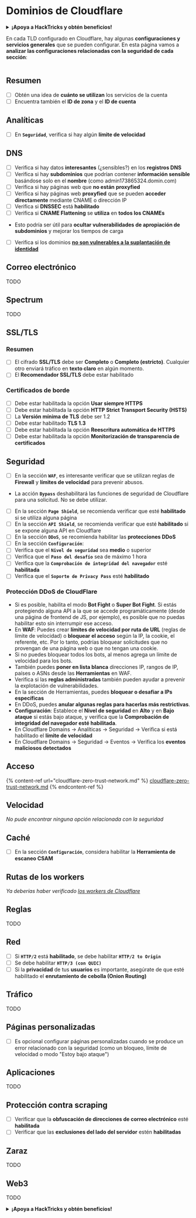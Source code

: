 # Dominios de Cloudflare

<details>

<summary><strong>¡Apoya a HackTricks y obtén beneficios!</strong></summary>

* Si quieres ver tu **empresa anunciada en HackTricks** o si quieres acceder a la **última versión de PEASS o descargar HackTricks en PDF**, ¡consulta los [**PLANES DE SUSCRIPCIÓN**](https://github.com/sponsors/carlospolop)!
* Obtén el [**merchandising oficial de PEASS y HackTricks**](https://peass.creator-spring.com)
* Descubre [**The PEASS Family**](https://opensea.io/collection/the-peass-family), nuestra colección exclusiva de [**NFTs**](https://opensea.io/collection/the-peass-family)
* **Únete al** 💬 [**grupo de Discord**](https://discord.gg/hRep4RUj7f) o al [**grupo de Telegram**](https://t.me/peass) o **sígueme** en **Twitter** 🐦 [**@carlospolopm**](https://twitter.com/carlospolopm)**.**
* **Comparte tus trucos de hacking enviando PRs a los repositorios de** [**HackTricks**](https://github.com/carlospolop/hacktricks) y [**HackTricks Cloud**](https://github.com/carlospolop/hacktricks-cloud) en GitHub.

</details>

En cada TLD configurado en Cloudflare, hay algunas **configuraciones y servicios generales** que se pueden configurar. En esta página vamos a **analizar las configuraciones relacionadas con la seguridad de cada sección**:

<figure><img src="../../.gitbook/assets/image (2) (4).png" alt=""><figcaption></figcaption></figure>

## Resumen

* [ ] Obtén una idea de **cuánto se utilizan** los servicios de la cuenta
* [ ] Encuentra también el **ID de zona** y el **ID de cuenta**

## Analíticas

* [ ] En **`Seguridad`**, verifica si hay algún **límite de velocidad**

## DNS

* [ ] Verifica si hay datos **interesantes** (¿sensibles?) en los **registros DNS**
* [ ] Verifica si hay **subdominios** que podrían contener **información sensible** basándose solo en el **nombre** (como admin173865324.domin.com)
* [ ] Verifica si hay páginas web que **no están** **proxyfied**
* [ ] Verifica si hay páginas web **proxyfied** que se pueden **acceder directamente** mediante CNAME o dirección IP
* [ ] Verifica si **DNSSEC** está **habilitado**
* [ ] Verifica si **CNAME Flattening** se **utiliza** en **todos los CNAMEs**
* Esto podría ser útil para **ocultar vulnerabilidades de apropiación de subdominios** y mejorar los tiempos de carga
* [ ] Verifica si los dominios [**no son vulnerables a la suplantación de identidad**](https://book.hacktricks.xyz/network-services-pentesting/pentesting-smtp#mail-spoofing)

## **Correo electrónico**

TODO

## Spectrum

TODO

## SSL/TLS

### **Resumen**

* [ ] El cifrado **SSL/TLS** debe ser **Completo** o **Completo (estricto)**. Cualquier otro enviará tráfico en **texto claro** en algún momento.
* [ ] El **Recomendador SSL/TLS** debe estar habilitado

### Certificados de borde

* [ ] Debe estar habilitada la opción **Usar siempre HTTPS**
* [ ] Debe estar habilitada la opción **HTTP Strict Transport Security (HSTS)**
* [ ] La **Versión mínima de TLS** debe ser 1.2
* [ ] Debe estar habilitado **TLS 1.3**
* [ ] Debe estar habilitada la opción **Reescritura automática de HTTPS**
* [ ] Debe estar habilitada la opción **Monitorización de transparencia de certificados**

## **Seguridad**

* [ ] En la sección **`WAF`**, es interesante verificar que se utilizan reglas de **Firewall** y **límites de velocidad** para prevenir abusos.
* La acción **`Bypass`** deshabilitará las funciones de seguridad de Cloudflare para una solicitud. No se debe utilizar.
* [ ] En la sección **`Page Shield`**, se recomienda verificar que esté **habilitado** si se utiliza alguna página
* [ ] En la sección **`API Shield`**, se recomienda verificar que esté **habilitado** si se expone alguna API en Cloudflare
* [ ] En la sección **`DDoS`**, se recomienda habilitar las **protecciones DDoS**
* [ ] En la sección **`Configuración`**:
* [ ] Verifica que el **`Nivel de seguridad`** sea **medio** o superior
* [ ] Verifica que el **`Paso del desafío`** sea de máximo 1 hora
* [ ] Verifica que la **`Comprobación de integridad del navegador`** esté **habilitada**
* [ ] Verifica que el **`Soporte de Privacy Pass`** esté **habilitado**

### **Protección DDoS de CloudFlare**

* Si es posible, habilita el modo **Bot Fight** o **Super Bot Fight**. Si estás protegiendo alguna API a la que se accede programáticamente (desde una página de frontend de JS, por ejemplo), es posible que no puedas habilitar esto sin interrumpir ese acceso.
* En **WAF**: Puedes crear **límites de velocidad por ruta de URL** (reglas de límite de velocidad) o **bloquear el acceso** según la IP, la cookie, el referente, etc. Por lo tanto, podrías bloquear solicitudes que no provengan de una página web o que no tengan una cookie.
* Si no puedes bloquear todos los bots, al menos agrega un límite de velocidad para los bots.
* También puedes **poner en lista blanca** direcciones IP, rangos de IP, países o ASNs desde las **Herramientas** en WAF.
* Verifica si las **reglas administradas** también pueden ayudar a prevenir la explotación de vulnerabilidades.
* En la sección de Herramientas, puedes **bloquear o desafiar a IPs específicas**
* En DDoS, puedes **anular algunas reglas para hacerlas más restrictivas**.
* **Configuración**: Establece el **Nivel de seguridad** en **Alto** y en **Bajo ataque** si estás bajo ataque, y verifica que la **Comprobación de integridad del navegador esté habilitada**.
* En Cloudflare Domains -> Analíticas -> Seguridad -> Verifica si está habilitado el **límite de velocidad**
* En Cloudflare Domains -> Seguridad -> Eventos -> Verifica los **eventos maliciosos detectados**

## Acceso

{% content-ref url="cloudflare-zero-trust-network.md" %}
[cloudflare-zero-trust-network.md](cloudflare-zero-trust-network.md)
{% endcontent-ref %}

## Velocidad

_No pude encontrar ninguna opción relacionada con la seguridad_

## Caché

* [ ] En la sección **`Configuración`**, considera habilitar la **Herramienta de escaneo CSAM**

## **Rutas de los workers**

_Ya deberías haber verificado_ [_los workers de Cloudflare_](./#workers)

## Reglas

TODO
## Red

* [ ] Si **`HTTP/2`** está **habilitado**, se debe habilitar **`HTTP/2 to Origin`**
* [ ] Se debe habilitar **`HTTP/3 (con QUIC)`**
* [ ] Si la **privacidad** de tus **usuarios** es importante, asegúrate de que esté habilitado el **enrutamiento de cebolla (Onion Routing)**

## **Tráfico**

TODO

## Páginas personalizadas

* [ ] Es opcional configurar páginas personalizadas cuando se produce un error relacionado con la seguridad (como un bloqueo, límite de velocidad o modo "Estoy bajo ataque")

## Aplicaciones

TODO

## Protección contra scraping

* [ ] Verificar que la **obfuscación de direcciones de correo electrónico** esté **habilitada**
* [ ] Verificar que las **exclusiones del lado del servidor** estén **habilitadas**

## **Zaraz**

TODO

## **Web3**

TODO

<details>

<summary><strong>¡Apoya a HackTricks y obtén beneficios!</strong></summary>

* Si quieres ver tu **empresa anunciada en HackTricks** o si quieres acceder a la **última versión de PEASS o descargar HackTricks en PDF**, consulta los [**PLANES DE SUSCRIPCIÓN**](https://github.com/sponsors/carlospolop).
* Obtén el [**merchandising oficial de PEASS y HackTricks**](https://peass.creator-spring.com)
* Descubre [**The PEASS Family**](https://opensea.io/collection/the-peass-family), nuestra colección exclusiva de [**NFTs**](https://opensea.io/collection/the-peass-family)
* **Únete al** 💬 [**grupo de Discord**](https://discord.gg/hRep4RUj7f) o al [**grupo de Telegram**](https://t.me/peass) o **sígueme** en **Twitter** 🐦 [**@carlospolopm**](https://twitter.com/carlospolopm)**.**
* **Comparte tus trucos de hacking enviando PRs a los repositorios de** [**HackTricks**](https://github.com/carlospolop/hacktricks) y [**HackTricks Cloud**](https://github.com/carlospolop/hacktricks-cloud) github.

</details>
